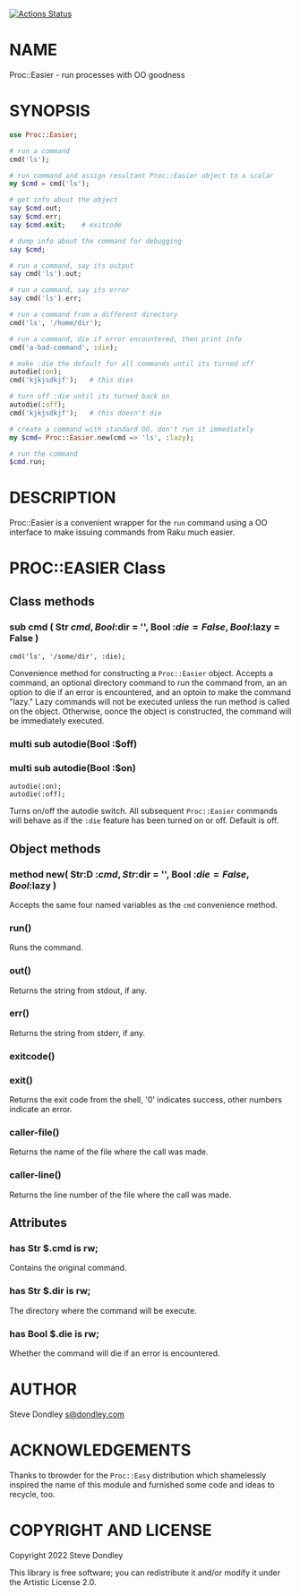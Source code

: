 [![Actions Status](https://github.com/sdondley/Proc-Easier/actions/workflows/test.yml/badge.svg)](https://github.com/sdondley/Proc-Easier/actions)

NAME
====

Proc::Easier - run processes with OO goodness

SYNOPSIS
========

```raku
use Proc::Easier;

# run a command
cmd('ls');

# run command and assign resultant Proc::Easier object to a scalar
my $cmd = cmd('ls');

# get info about the object
say $cmd.out;
say $cmd.err;
say $cmd.exit;    # exitcode

# dump info about the command for debugging
say $cmd;

# run a command, say its output
say cmd('ls').out;

# run a command, say its error
say cmd('ls').err;

# run a command from a different directory
cmd('ls', '/home/dir');

# run a command, die if error encountered, then print info
cmd('a-bad-command', :die);

# make :die the default for all commands until its turned off
autodie(:on);
cmd('kjkjsdkjf');   # this dies

# turn off :die until its turned back on
autodie(:off);
cmd('kjkjsdkjf');   # this doesn't die

# create a command with standard OO, don't run it immediately
my $cmd= Proc::Easier.new(cmd => 'ls', :lazy);

# run the command
$cmd.run;
```

DESCRIPTION
===========

Proc::Easier is a convenient wrapper for the `run` command using a OO interface to make issuing commands from Raku much easier.

PROC::EASIER Class
==================

Class methods
-------------

### sub cmd ( Str $cmd, Bool :$dir = '', Bool :$die = False, Bool :$lazy = False )

    cmd('ls', '/some/dir', :die);

Convenience method for constructing a `Proc::Easier` object. Accepts a command, an optional directory command to run the command from, an an option to die if an error is encountered, and an optoin to make the command "lazy." Lazy commands will not be executed unless the run method is called on the object. Otherwise, oonce the object is constructed, the command will be immediately executed.

### multi sub autodie(Bool :$off)

### multi sub autodie(Bool :$on)

    autodie(:on);
    autodie(:off);

Turns on/off the autodie switch. All subsequent `Proc::Easier` commands will behave as if the `:die` feature has been turned on or off. Default is off.

Object methods
--------------

### method new( Str:D :$cmd, Str :$dir = '', Bool :$die = False, Bool :$lazy )

Accepts the same four named variables as the `cmd` convenience method.

### run()

Runs the command.

### out()

Returns the string from stdout, if any.

### err()

Returns the string from stderr, if any.

### exitcode()

### exit()

Returns the exit code from the shell, '0' indicates success, other numbers indicate an error.

### caller-file()

Returns the name of the file where the call was made.

### caller-line()

Returns the line number of the file where the call was made.

Attributes
----------

### has Str $.cmd is rw;

Contains the original command.

### has Str $.dir is rw;

The directory where the command will be execute.

### has Bool $.die is rw;

Whether the command will die if an error is encountered.

AUTHOR
======

Steve Dondley <s@dondley.com>

ACKNOWLEDGEMENTS
================

Thanks to tbrowder for the `Proc::Easy` distribution which shamelessly inspired the name of this module and furnished some code and ideas to recycle, too.

COPYRIGHT AND LICENSE
=====================

Copyright 2022 Steve Dondley

This library is free software; you can redistribute it and/or modify it under the Artistic License 2.0.


